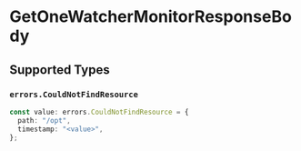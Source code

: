# GetOneWatcherMonitorResponseBody


## Supported Types

### `errors.CouldNotFindResource`

```typescript
const value: errors.CouldNotFindResource = {
  path: "/opt",
  timestamp: "<value>",
};
```

